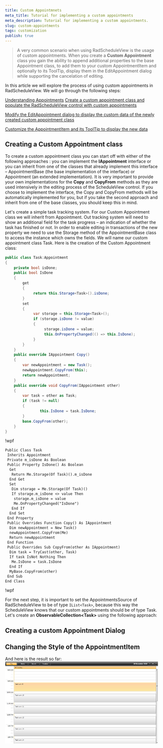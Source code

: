 ```yaml
---
title: Custom Appointmnets
meta_title: Tutorial for implementing a custom appointments
meta_description: Tutorial for implementing a custom appointments.
slug: custom-appointments
tags: customization
publish: true
---
```


>A very common scenario when using RadScheduleView is the usage of custom appointments. When you create a **Custom Appointment** class you gain the ability to append additional properties to the base Appointment class, to add them to your custom AppointmentItem and optionally to its ToolTip, display them in the EditAppointment dialog while supporting the cancelation of editing. 

In this article we will explore the process of using custom appointments in RadScheduleView. We will go through the following steps:

[Understanding Appointments]({{slug:understanding-appointments}})
[Create a custom appointment class and populate the RadScheduleView control with custom appointments](#Creating-a-Custom-Appointment-class)

[Modify the EditAppointment dialog to display the custom data of the newly created custom appointment class](#Creating-a-Custom-Appointment-dialog)

[Customize the AppointmentItem and its ToolTip to display the new data](#Changing-the-Style-of-the-AppointmentItem)

## Creating a Custom Appointment class
To create a custom appointment class you can start off with either of the following approaches : you can implement the **IAppointment**  interface or you can inherit from one of the classes that already implement this interface – AppointmentBase (the base implementation of the interface) or Appointment (an extended implementation). It is very important to provide your own implementations for the **Copy** and **CopyFrom** methods as they are used intensively in the editing process of the ScheduleView control. If you choose to implement the interface, the Copy and CopyFrom methods will be automatically implemented for you, but if you take the second approach and inherit from one of the base classes, you should keep this in mind. 

Let's create a simple task tracking system. For our Custom Appointment class we will inherit from Appointment. Out tracking system will need to show an additional field for the task progress – an indication of whether the task has finished or not. In order to enable editing in transactions of the new property we need to use the Storage method of the AppointmentBase class to access the instance which owns the fields. We will name our custom appointment class Task. Here is the creation of the Custom Appointment class: 
```C#
public class Task:Appointment
{
    private bool isDone;
    public bool IsDone
    {
        get
        {
             return this.Storage<Task>().isDone;
        }
        set
        {
             var storage = this.Storage<Task>();
             if (storage.isDone != value)
             {
                  storage.isDone = value;
                  this.OnPropertyChanged(() => this.IsDone);
             }
        }
    }
    public override IAppointment Copy()
    {
        var newAppointment = new Task();
        newAppointment.CopyFrom(this);
        return newAppointment;
    }
    public override void CopyFrom(IAppointment other)
    {
        var task = other as Task;
        if (task != null)
        {
                this.IsDone = task.IsDone;
        }
        base.CopyFrom(other);
    }
}
```

!wpf

```Vb.NET
Public Class Task
 Inherits Appointment
 Private m_isDone As Boolean
 Public Property IsDone() As Boolean
  Get
   Return Me.Storage(Of Task)().m_isDone
  End Get
  Set
   Dim storage = Me.Storage(Of Task)()
   If storage.m_isDone <> value Then
    storage.m_isDone = value
    Me.OnPropertyChanged("IsDone")
   End If
  End Set
 End Property
 Public Overrides Function Copy() As IAppointment
  Dim newAppointment = New Task()
  newAppointment.CopyFrom(Me)
  Return newAppointment
 End Function
 Public Overrides Sub CopyFrom(other As IAppointment)
  Dim task = TryCast(other, Task)
  If task IsNot Nothing Then
   Me.IsDone = task.IsDone
  End If
  MyBase.CopyFrom(other)
 End Sub
End Class
```

!wpf

For the next step, it is important to set the AppointmentsSource of RadScheduleView to be of type `IList<Task>`, because this way the ScheduleView knows that our custom appointments should be of type Task. Let's create an **ObservableCollection\<Task\>** using the following approach: 
## Creating a custom Appointment Dialog
## Changing the Style of the AppointmentItem


And here is the result so far:
![Alt text](../images/custom_appointment1.png "Optional title")

